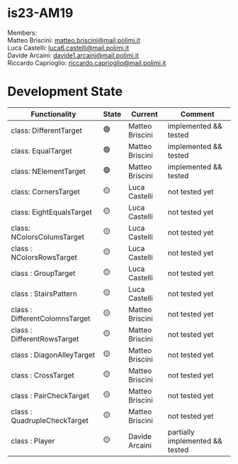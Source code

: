 # is23-AM19

Members: <br>
  Matteo Briscini: matteo.briscini@mail.polimi.it <br>
  Luca Castelli: luca6.castelli@mail.polimi.it <br>
  Davide Arcaini: davide1.arcaini@mail.polimi.it <br>
  Riccardo Caprioglio: riccardo.caprioglio@mail.polimi.it <br>

# Development State

| Functionality                  | State           | Current         | Comment             |
|--------------------------------|-----------------|-----------------|---------------------|
| class: DifferentTarget         | :green_circle:  | Matteo Briscini | implemented && tested |
| class: EqualTarget             | :green_circle:  | Matteo Briscini | implemented && tested |
| class: NElementTarget          | :green_circle:  | Matteo Briscini | implemented && tested |
| class: CornersTarget           | :yellow_circle: | Luca Castelli   | not tested yet      |
| class: EightEqualsTarget       | :yellow_circle: | Luca Castelli   | not tested yet  |
| class: NColorsColumsTarget     | :yellow_circle: | Luca Castelli   | not tested yet  |
| class : NColorsRowsTarget      | :yellow_circle: | Luca Castelli   | not tested yet  |
| class : GroupTarget            | :yellow_circle: | Luca Castelli   | not tested yet  |
| class : StairsPattern          | :yellow_circle: | Luca Castelli   | not tested yet  |
| class : DifferentColomnsTarget | :yellow_circle: | Matteo Briscini   | not tested yet  |
| class : DifferentRowsTarget    | :yellow_circle: | Matteo Briscini   | not tested yet  |
| class : DiagonAlleyTarget      | :yellow_circle: | Matteo Briscini   | not tested yet  |
| class : CrossTarget            | :yellow_circle: | Matteo Briscini   | not tested yet  |
| class : PairCheckTarget        | :yellow_circle: | Matteo Briscini   | not tested yet  |
| class : QuadrupleCheckTarget   | :yellow_circle: | Matteo Briscini   | not tested yet  |
| class : Player                 | :yellow_circle: | Davide Arcaini  | partially implemented && tested |
